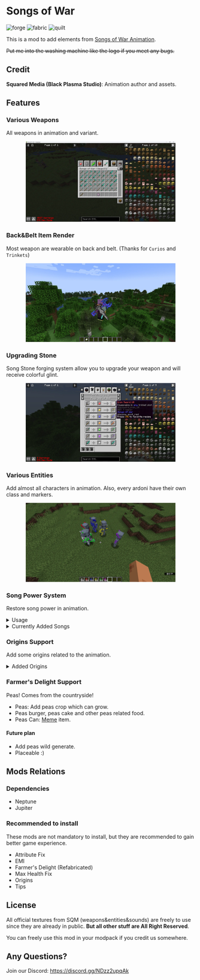 # Songs of War

![forge](https://cdn.jsdelivr.net/npm/@intergrav/devins-badges@3/assets/cozy/supported/forge_vector.svg)
![fabric](https://cdn.jsdelivr.net/npm/@intergrav/devins-badges@3/assets/cozy/supported/fabric_vector.svg)
![quilt](https://cdn.jsdelivr.net/npm/@intergrav/devins-badges@3/assets/cozy/unsupported/quilt_vector.svg)

This is a mod to add elements from [Songs of War Animation](https://youtu.be/Uc7YMW3AKpg).

~~Put me into the washing machine like the logo if you meet any bugs.~~

## Credit

**Squared Media (Black Plasma Studio)**: Animation author and assets.

## Features

### Various Weapons

All weapons in animation and variant.

<div align=center><img src="https://raw.githubusercontent.com/CodeOfArdonia/SongsOfWar/refs/heads/master/img/1.webp" style="width:400px;text-align:center;" alt=""></img></div>

### Back&Belt Item Render

Most weapon are wearable on back and belt. (Thanks for `Curios` and `Trinkets`)

<div align=center><img src="https://raw.githubusercontent.com/CodeOfArdonia/SongsOfWar/refs/heads/master/img/2.webp" style="width:400px;text-align:center;" alt=""></img></div>

### Upgrading Stone

Song Stone forging system allow you to upgrade your weapon and will receive colorful glint.

<div align=center><img src="https://raw.githubusercontent.com/CodeOfArdonia/SongsOfWar/refs/heads/master/img/3.webp" style="width:400px;text-align:center;" alt=""></img></div>

### Various Entities

Add almost all characters in animation. Also, every ardoni have their own class and markers.

<div align=center><img src="https://raw.githubusercontent.com/CodeOfArdonia/SongsOfWar/refs/heads/master/img/4.webp" style="width:400px;text-align:center;" alt=""></img></div>

### Song Power System

Restore song power in animation.

<details> <summary>Usage</summary>

#### Admin command (Or single player)

`/songpower enable/disable <player>` to enable/disable access to song abilities.

#### Combine song cube

Build a shrine structure below. Put song cube in the hole like how to do in Animation.
Then stand on the `chiseled stone bricks`, look at the song cube and sneak for 3s.

If everything is correct, the song cube will start spawning particles. After an explosion, the combination is completed.

<img src="https://raw.githubusercontent.com/CodeOfArdonia/SongsOfWar/refs/heads/master/img/shrine.png" style="width:256px" alt="">
<img src="https://raw.githubusercontent.com/CodeOfArdonia/SongsOfWar/refs/heads/master/img/shrine.gif" style="width:256px" alt="">

**Note: 1.The stone bricks and stairs can be any kinds. (mossy/cracked ones, can change through datapack.)**

**2.If you already have one in that category, the previous one will be replaced into the hole.**

</details>

<details> <summary>Currently Added Songs</summary>

#### Aggressium

**HotKey: C**

- Aggrosphere: Fire a sphere and damage hit entity or create explosion.
- Aggroquake: Push entities around you away and damage them.
- Aggroshock **(Experimental)**: Generate lightnings.
- Aggrostorm **(Experimental)**: Pull entities to you.
- Aggrodetonate: Fire an explosive short laser.
- Aggroshard: Fire a lot of shards.
- Aggroblast: Push the entity you are looking at away and give damage.
- Aggrobeam **(Experimental)**: Activate a laser, which can damage targeted entities.

#### Mobilium

**HotKey: V**

- Mobiliflash: Teleport to the direction you see.
- Mobiliwings: Enable a fake elytra and into sliding mode. Press `Jump` key to speed up.
- Mobiliglide: Slow falling.
- Mobilibounce: Generate a fake platform and disappear in 5s. You can jump 3x higher on it.
- Mobiliburst: Teleport to the direction you see, also pull every entity on your way away.
- Mobilileap: Jump boost and invulnerable to fall damage.

#### Protisium

**HotKey: B**

- Protesphere **(Recommend AttributeFix)**: Enable a protect shield and reduce 80% damage.
- Protepoint: Enable a fake shield.
- Proteheal: Heal 10 times with 1 health each.
- Protearmor: Add an armor, can reduce up to 20 damage(Configurable) in next damage.
- Proteclone: Summon a fake player entity, can block damage once.

#### Supportium

**HotKey: N**

- Supporolift: Pull the entity you are looking at in 20 blocks.
- Supporekesis: Stop all entities related to aggressium songs in 20 blocks and explode them. (No damage)
- Supporoform: Spend experience to smelt items. Also, this is the only way to gain ender knight armors in survival.

</details>

### Origins Support

Add some origins related to the animation.

<details>
<summary>Added Origins</summary>

| Origin    | Impact | Advantages                                                               | Disadvantages             |
|:----------|:-------|:-------------------------------------------------------------------------|:--------------------------|
| Ardoni    | High   | +10 Health <br> Use song ability <br> Invulnerable to potions            | Cannot use redstone       |
| Felina    | Medium | Can climb <br> Speed and jump boost <br> Invulnerable to fall            | Afraid of water           |
| Magnorite | High   | Invulnerable to fire, lava and fall <br> Faster in lava <br> +10 Defense | Very afraid of water&cold |
| Netharan  | Low    | Invulnerable to fire                                                     | Afraid of water&cold      |
| Glacian   | Medium | Invulnerable to powder snow <br> +5 Defense                              | Afraid of hot             |

</details>

### Farmer's Delight Support

Peas! Comes from the countryside!
- Peas: Add peas crop which can grow.
- Peas burger, peas cake and other peas related food.
- Peas Can: [Meme](https://youtu.be/TmErrDqnBf0?si=MYqYbNtYMQlT5E84&t=10) item.

#### Future plan
- Add peas wild generate.
- Placeable :)

## Mods Relations

### Dependencies

- Neptune
- Jupiter

### Recommended to install

These mods are not mandatory to install, but they are recommended to gain better game experience.
- Attribute Fix
- EMI
- Farmer's Delight (Refabricated)
- Max Health Fix
- Origins
- Tips

## License

All official textures from SQM (weapons&entities&sounds) are freely to use since they are already in public. **But all
other stuff are All Right Reserved**.

You can freely use this mod in your modpack if you credit us somewhere.

## Any Questions?

Join our Discord: https://discord.gg/NDzz2upqAk